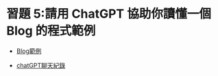 # 習題 5:請用 ChatGPT 協助你讀懂一個 Blog 的程式範例
+ [Blog範例](https://github.com/ccc113a/html2denojs/tree/master/02-%E5%BE%8C%E7%AB%AF/06-template/05-blogTemplate)

+ [chatGPT聊天紀錄](https://chatgpt.com/share/673b30de-70b0-800c-8d54-820c9fd39f9f)